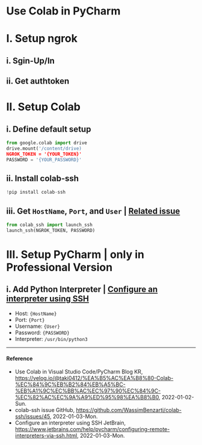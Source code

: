 # Use Colab in PyCharm

# I. Setup ngrok
## i. Sgin-Up/In

## ii. Get authtoken

# II. Setup Colab
## i. Define default setup
```Python
from google.colab import drive
drive.mount('/content/drive)
NGROK_TOKEN = '{YOUR_TOKEN}'
PASSWORD = '{YOUR_PASSWORD}'
```

## ii. Install colab-ssh
```Python
!pip install colab-ssh
```

## iii. Get `HostName`, `Port`, and `User` | [Related issue](https://github.com/WassimBenzarti/colab-ssh/issues/45)
```Python
from colab_ssh import launch_ssh
launch_ssh(NGROK_TOKEN, PASSWORD)
```

# III. Setup PyCharm | **only in Professional Version**
## i. Add Python Interpreter | [Configure an interpreter using SSH](https://www.jetbrains.com/help/pycharm/configuring-remote-interpreters-via-ssh.html)
- Host: `{HostName}`
- Port: `{Port}`
- Username: `{User}`
- Password: `{PASSWORD}`
- Interpreter: `/usr/bin/python3`

----------

#### Reference
- Use Colab in Visual Studio Code/PyCharm Blog KR, https://velog.io/@taki0412/%EA%B5%AC%EA%B8%80-Colab-%EC%84%9C%EB%B2%84%EB%A5%BC-%EB%A1%9C%EC%BB%AC%EC%97%90%EC%84%9C-%EC%82%AC%EC%9A%A9%ED%95%98%EA%B8%B0, 2022-01-02-Sun.
- colab-ssh issue GitHub, https://github.com/WassimBenzarti/colab-ssh/issues/45, 2022-01-03-Mon.
- Configure an interpreter using SSH JetBrain, https://www.jetbrains.com/help/pycharm/configuring-remote-interpreters-via-ssh.html, 2022-01-03-Mon.
